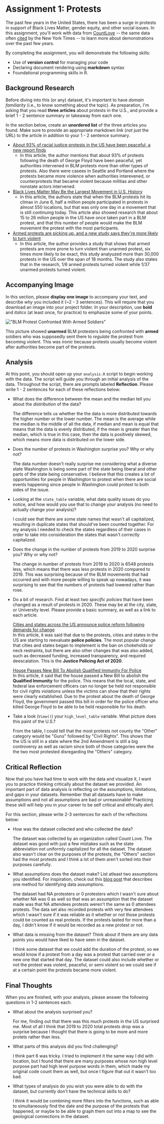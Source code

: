 # Assignment 1: Protests
The past few years in the United States, there has been a surge in protests in support of Black Lives Matter, gender equity, and other social issues. In this assignment, you'll work with data from [CountLove](https://countlove.org/) -- the same data often [cited](https://www.nytimes.com/2020/08/28/us/black-lives-matter-protest.html) by the New York Times -- to learn more about demonstrations over the past few years. 

By completing the assignment, you will demonstrate the following skills:

- Use of **version control** for managing your code
- Declaring document rendering using **markdown** syntax
- Foundational programming skills in R. 


## Background Research
Before diving into this (or any) dataset, it's important to have _domain familiarity_ (i.e., to know something about the topic). As preparation, I'm asking that you read **three articles** about protests in the U.S., and provide a brief 1 - 2 sentence summary or takeaway from each one. 

In the section below, create an **unordered list** of the three articles you found. Make sure to provide an appropriate markdown link (_not_ just the URL) to the article in addition to your 1 - 2 sentence summary. 

* [About 93% of racial justice protests in the US have been peaceful, a new report finds](https://www.cnn.com/2020/09/04/us/blm-protests-peaceful-report-trnd/index.html)
	+ In this article, the author mentions that about 93% of protests following the death of George Floyd have been peaceful, yet authorities intervened in BLM protests 
	more than other types of protests. Also there were casees in Seattle and Portland where the protests became more violence when authorities interevened, or counterprotests
	that became violent because militias and other nonstate actors intervened.
* [Black Lives Matter May Be the Largest Movement in U.S. History](https://www.nytimes.com/interactive/g2020/07/03/us/george-floyd-protests-crowd-size.html)
	+ In this article, the authors state that when the BLM protests hit its climax in June 6, half a million people participated in protests in almost 550 locations, but that was only one day in a movement that is still continuing today. 
	This article also showed research that about 15 to 26 milion people in the US have once taken part in a BLM protest, and that this number of people would make the BLM movement the protest with the most participants.
* [Armed protests are picking up, and a new study says they're more likely to turn violent](https://www.usatoday.com/story/news/nation/2021/08/23/guns-protests-increase-likelihood-violence/8188602002/)
	+ In this article, the author provides a study that shows that armed protests are more prone to turn violent than unarmed protest, six times more likely to be exact, this study analyuzed more than 30,000 protests in the US over the span of 18 months.
	The study also states that in the research, 1/6 armed protests turned violent while 1/37 unarmed protests turned violent.
## Accompanying Image 
In this section, please **display one image** to accompany your text, and describe _why_ you included it (~2 - 3 sentences). This will require that you download an image into your project folder. In your description, use **bold** and _italics_ (at least once, for practice) to emphasize some of your points. 

!["BLM Protest Confronted With Armed Soldiers"](/img/pic.jpg)

This picture showed **unarmed** BLM protesters being confronted with **armed** soldiers who was supposedly sent there to _regulate_ the protest from becoming violent. This was _ironic_ because protests usually become violent after authorities become part of the protests.

## Analysis
At this point, you should open up your `analysis.R` script to begin working with the data. The script will guide you through an initial analysis of the data. Throughout the script, there are prompts labeled **Reflection**. Please write 1 - 2 sentences for each of these reflections below:

- What does the difference between the mean and the median tell you about the *distribution* of the data?  
  
    The difference tells us whether the the data is more distributed towards the higher number or the lower number. The mean is the average while the median is the middle of all the data, if median and mean is equal that means that the data is evenly distributed, if the mean is greater than the median, which is true in this case, then the data is positively skewed, which means more data is distributed on the lower side.
  
- Does the number of protests in Washington surprise you? Why or why not?

    The data number doesn't really surprise me considering what a diverse state Washington is being some part of the state being liberal and other parts of the state being conservative. I believe that this creates a lot of opportunities for people in Washington to protest when there are social events happening since people in Washington could protest to both sides of the issue.
    
- Looking at the `state_table` variable, what data quality issues do you notice, and how would you use that to change your analysis (no need to actually change your analysis)?
    
    I could see that there are some state names that wasn't all capitalized, resulting in duplicate states that should've been counted together. For my analysis I needed to check the states regardless of their cases in order to take into consideration the states that wasn't correctly capitalized.
    
- Does the change in the number of protests from 2019 to 2020 surprise you? Why or why not?

    The change in number of protests from 2019 to 2020 is 6548 protests less, which means that there was less protests in 2020 compared to 2019. This was surprising because of the BLM movements that had occurred and with more people willing to speak up nowadays, it was surprising to see that the numbers of protests had lowered rather than rose.

- Do a bit of research. Find at least *two specific policies* that have been changed as a result of protests in 2020. These may be at the city, state, or University level. Please provide a basic summary, as well as a link to each article.
  
  [Cities and states across the US announce police reform following demands for change](https://www.usatoday.com/in-depth/news/2020/06/18/2020-protests-impact-city-and-state-changes-policing/5337751002/)  
  In this article, it was said that due to the protests, cities and states in the US are starting to reevaluate **police policies**. The most popular change that cities and states began to implement is the ban on chokeholds or neck restraints, but there are also other changes that was also added, such as decreased funding, increased transparency, and required deescalation. This is the **Justice Policing Act of 2020**.

  [House Passes New Bill To Abolish Qualified Immunity For Police](https://www.forbes.com/sites/nicksibilla/2021/03/04/house-passes-new-bill-to-abolish-qualified-immunity-for-police/)  
  In this article, it said that the house passed a New Bill to abolish the **Qualified Immunity** for the police. This means that the local, state, and federal law enforcement officers can no longer be held not responsible for civil rights violations unless the victims can show that their rights were clearly established. Due to the protest about the death of George Floyd, the government passed this bill in order for the police officer who killed George Floyd to be able to be held responsible for his death.

- Take a look (`View()`) your `high_level_table` variable. What picture does this paint of the U.S.?

  From the table, I could tell that the most protests not county the "Other" category would be "Guns" followed by "Civil Rights". This shows that the US is still in a state where the 2nd Amendment is still a big controversy as well as racism since both of those categories were the the two most protested disregarding the "Others" category.

## Critical Reflection
Now that you have had time to work with the data and visualize it, I want you to practice thinking critically about the dataset we provided. An important part of data analysis is reflecting on the assumptions, limitations, and gaps in your datasets. Remember that all datasets have to make assumptions and not all assumptions are bad or unreasonable! Practicing these skill will help you in your career to be self critical and ethically alert.

For this section, please write 2-3 sentences for each of the reflections below:

- How was the dataset collected and who collected the data?
  
  The dataset was collected by an organization called Count Love. The dataset was good with just a few mistakes such as the state abbreviation not uniformly capitalized for all the dataset. The dataset also wasn't clear on the purposes of the protests, the "Others" section had the most protests and I think a lot of them aren't sorted into their purposes carefully.
  
- What assumptions does the dataset make? List atleast two assumptions you identified. For inspiration, check out this [blog post](https://towardsdatascience.com/check-your-assumptions-about-your-data-20be250c143) that describes one method for identifying data assumptions.  
  
  The dataset had NA protesters or 0 protesters which I wasn't sure about whether NA was 0 as well so that was an assumption that the dataset made was that NA attendees protests weren't the same as 0 attendees protests. The data set also recorded protests with very few attendees which I wasn't sure if it was reliable as it whether or not those protests could be counted as real protests. If the protests lasted for more than a day, I didn't know if it would be recorded as a new protest or not.
  
- What data is missing from the dataset? Think about if there are any data points you would have liked to have seen in the dataset.
  
  I think some dataset that we could add the duration of the protest, so we would know if a protest from a day was a protest that carried over or a new one that started that day. The dataset could also include whether or not the protest was violent, peaceful, or semi violent so we could see if at a certain point the protests became more violent.

## Final Thoughts
When you are finished, with your analysis, please answer the following questions in 1-2 sentences each. 

- What about the analysis surprised you?
  
  For me, finding out that there was this much protests in the US surprised me. Most of all I think that 2019 to 2020 total protests drop was a surprise because I thought that there is going to be more and more protets rather than less.
  
- What parts of this analysis did you find challenging?

  I think part 6 was tricky. I tried to implement it the same way I did with location, but I found that there are many purposes whose non high level purpose part had high level purpose words in them, which made my original code count them as well, but once I figure that out it wasn't too bad.

- What types of analysis do you wish you were able to do with the dataset, but currently don't have the technical skills to do?

  I think it would be combining more filters into the functions, such as able to simultaneously find the date and the purpose of the protests that happened, or maybe to be able to graph them out into a map to see the geological connections in the dataset.
